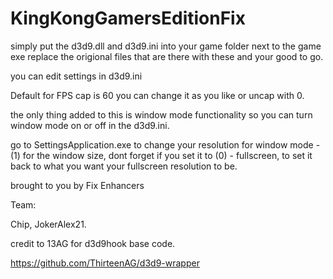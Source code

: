 # KingKongGamersEditionFix

simply put the d3d9.dll and d3d9.ini into your game folder next to the game exe replace the origional files that are there with these and your good to go.

you can edit settings in d3d9.ini 

Default for FPS cap is 60 you can change it as you like or uncap with 0.

the only thing added to this is window mode functionality so you can turn window mode on or off in the d3d9.ini. 

go to SettingsApplication.exe to change your resolution for window mode - (1) for the window size, dont forget if you set it to (0) - fullscreen, to set it back to what you want your fullscreen resolution to be.

brought to you by Fix Enhancers 

Team: 

Chip, JokerAlex21.

credit to 13AG for d3d9hook base code.

https://github.com/ThirteenAG/d3d9-wrapper
